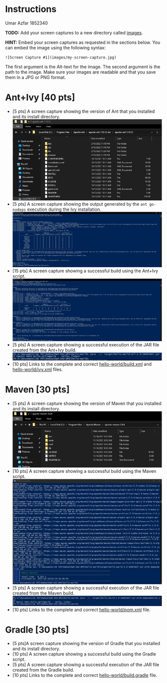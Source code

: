 # Instructions
Umar Azfar 1852340

**TODO:** Add your screen captures to a new directory called [images](images).

**HINT:** Embed your screen captures as requested in the sections below. You can embed the image using the following syntax:

```
![Screen Capture #1](images/my-screen-capture.jpg)
```

The first argument is the Alt-text for the image. The second argument is the path to the image. Make sure your images are readable and that you save them in a JPG or PNG format.

# Ant+Ivy [40 pts]
- [5 pts] A screen capture showing the version of Ant that you installed and its install directory.
![Screen Capture #1](images/antVersionAndDirectory.JPG)
- [5 pts] A screen capture showing the output generated by the `ant go-nodeps` execution during the Ivy installation.
![Screen Capture #1](images/go-nodeps.JPG)
- [15 pts] A screen capture showing a successful build using the Ant+Ivy script.
![Screen Capture #1](images/ant-ivy-buildSuccess.JPG)
- [5 pts] A screen capture showing a successful execution of the JAR file created from the Ant+Ivy build.
![Screen Capture #1](images/ant-ivy-jarExecuted.JPG)
- [10 pts] Links to the complete and correct [hello-world/build.xml](hello-world/build.xml) and [hello-world/ivy.xml](hello-world/ivy.xml) files.

# Maven [30 pts]
- [5 pts] A screen capture showing the version of Maven that you installed and its install directory.
![Screen Capture #1](images/mavenVersionAndDirectory.JPG)
- [10 pts] A screen capture showing a successful build using the Maven script.
![Screen Capture #1](images/maven-buildSuccess.JPG)
- [5 pts] A screen capture showing a successful execution of the JAR file created from the Maven build.
![Screen Capture #1](images/maven-jarExecuted.JPG)
- [10 pts] Links to the complete and correct [hello-world/pom.xml](hello-world/pom.xml) file.

# Gradle [30 pts]
- [5 pts]A screen capture showing the version of Gradle that you installed and its install directory.
- [10 pts] A screen capture showing a successful build using the Gradle script.
- [5 pts] A screen capture showing a successful execution of the JAR file created from the Gradle build.
- [10 pts] Links to the complete and correct [hello-world/build.gradle](hello-world/build.gradle) file.
